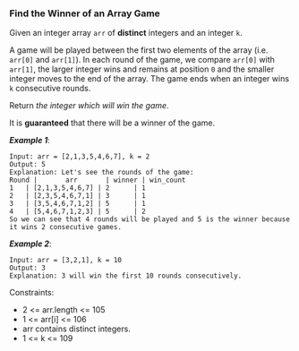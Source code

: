### Find the Winner of an Array Game

Given an integer array `arr` of **distinct** integers and an integer `k`.

A game will be played between the first two elements of the array (i.e. `arr[0]` and `arr[1]`). In each round of the game, we compare `arr[0]` with `arr[1]`, the larger integer wins and remains at position `0` and the smaller integer moves to the end of the array. The game ends when an integer wins `k` consecutive rounds.

Return *the integer which will win the game*.

It is **guaranteed** that there will be a winner of the game.

***Example 1***:

    Input: arr = [2,1,3,5,4,6,7], k = 2
    Output: 5
    Explanation: Let's see the rounds of the game:
    Round |       arr       | winner | win_count
    1   | [2,1,3,5,4,6,7] | 2      | 1
    2   | [2,3,5,4,6,7,1] | 3      | 1
    3   | [3,5,4,6,7,1,2] | 5      | 1
    4   | [5,4,6,7,1,2,3] | 5      | 2
    So we can see that 4 rounds will be played and 5 is the winner because it wins 2 consecutive games.

***Example 2***:

    Input: arr = [3,2,1], k = 10
    Output: 3
    Explanation: 3 will win the first 10 rounds consecutively.
 

Constraints:

- 2 <= arr.length <= 105
- 1 <= arr[i] <= 106
- arr contains distinct integers.
- 1 <= k <= 109